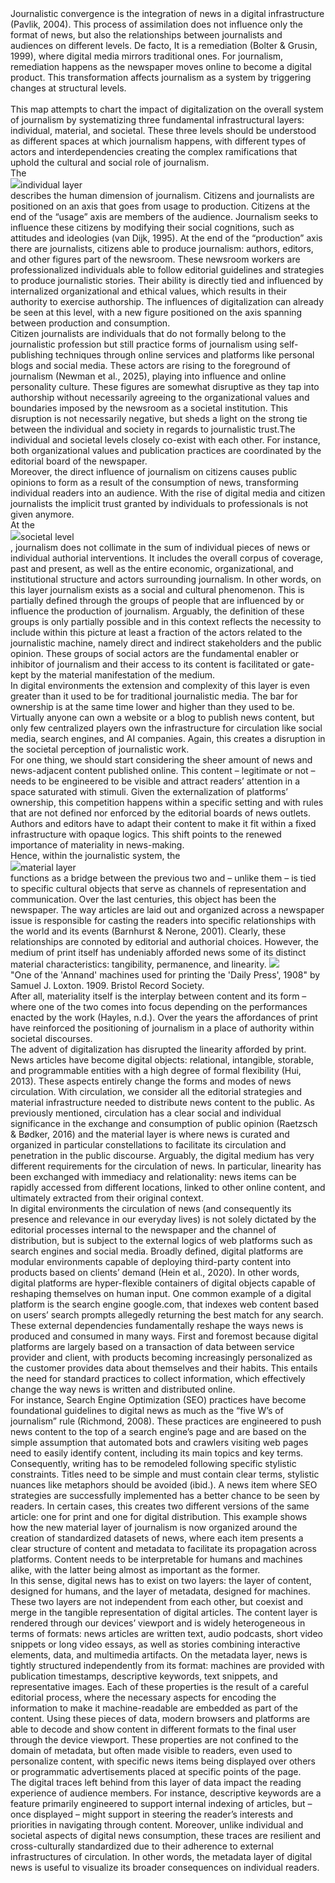 <div id="has-steps" class="pb-200">
<div data-step="0" class="step bg-white border p-10 mb-200 w-11/12 md:w-6/12 bg-white/75 backdrop-blur-xs">
Journalistic convergence is the integration of news in a digital infrastructure (Pavlik, 2004). This process of assimilation does not influence only the format of news, but also the relationships between journalists and audiences on different levels. De facto, It is a remediation (Bolter & Grusin, 1999), where digital media mirrors traditional ones. For journalism, remediation happens as the newspaper moves online to become a digital product. This transformation affects journalism as a system by triggering changes at structural levels. <br/><br/>This map attempts to chart the impact of digitalization on the overall system of journalism by systematizing three fundamental infrastructural layers: individual, material, and societal. These three levels should be understood as different spaces at which journalism happens, with different types of actors and interdependencies creating the complex ramifications that uphold the cultural and social role of journalism. 
</div>
<div data-step="1" class="step bg-white border p-10 w-11/12 md:w-6/12 mb-200 bg-white/75 backdrop-blur-xs">
The <div class="border rounded-xl px-2 inline-flex"><img src="icons/individual.svg" class="h-[15px] mt-[3px] mr-[3px]"/><span>individual layer</span></div> describes the human dimension of journalism. Citizens and journalists are positioned on an axis that goes from usage to production. Citizens at the end of the “usage” axis are members of the audience. Journalism seeks to influence these citizens by modifying their social cognitions, such as attitudes and ideologies (van Dijk, 1995). At the end of the “production” axis there are journalists, citizens able to produce journalism: authors, editors, and other figures part of the newsroom. These newsroom workers are professionalized individuals able to follow editorial guidelines and strategies to produce journalistic stories. Their ability is directly tied and influenced by internalized organizational and ethical values, which results in their authority to exercise authorship. The influences of digitalization can already be seen at this level, with a new figure positioned on the axis spanning between production and consumption. 
</div>
<div data-step="2" class="step bg-white border p-10 md:ml-0 w-11/12 md:w-6/12 mb-200 bg-white/75 backdrop-blur-xs">
 Citizen journalists are individuals that do not formally belong to the journalistic profession but still practice forms of journalism using self-publishing techniques through online services and platforms like personal blogs and social media. These actors are rising to the foreground of journalism (Newman et al., 2025), playing into influence and online personality culture. <span class="underline--custom underline--disrupt">These figures are somewhat disruptive as they tap into authorship without necessarily agreeing to the organizational values and boundaries imposed by the newsroom as a societal institution.</span> This disruption is not necessarily negative, but sheds a light on the strong tie between the individual and society in regards to journalistic trust.The individual and societal levels closely co-exist with each other. For instance, both organizational values and publication practices are coordinated by the editorial board of the newspaper.
</div>
<div data-step="3" class="step bg-white border p-10 md:mr-0 w-11/12 md:w-6/12 mb-200 bg-white/75 backdrop-blur-xs">
Moreover, the direct influence of journalism on citizens causes public opinions to form as a result of the consumption of news, transforming individual readers into an audience. With the rise of digital media and citizen journalists the implicit trust granted by individuals to professionals is not given anymore.
</div>
<div data-step="4" class="step bg-white border p-10 w-11/12 md:w-6/12 mb-200 bg-white/75 backdrop-blur-xs">
At the <div class="border rounded-xl px-2 inline-flex"><img src="icons/societal.svg" class="h-[15px] mt-[3px] mr-[3px]"/>societal level</div>, journalism does not collimate in the sum of individual pieces of news or individual authorial interventions. It includes the overall corpus of coverage, past and present, as well as the entire economic, organizational, and institutional structure and actors surrounding journalism. In other words, on this layer journalism exists as a social and cultural phenomenon. 
This is partially defined through the groups of people that are influenced by or influence the production of journalism. Arguably, the definition of these groups is only partially possible and in this context reflects the necessity to include within this picture at least a fraction of the actors related to the journalistic machine, namely direct and indirect stakeholders and the public opinion. These groups of social actors are the fundamental enabler or inhibitor of journalism and their access to its content is facilitated or gate-kept by the material manifestation of the medium.
</div>
<div data-step="5" class="step bg-white border p-10 md:md:mr-0 w-11/12 md:w-6/12 mb-200 bg-white/75 backdrop-blur-xs">
In digital environments the extension and complexity of this layer is even greater than it used to be for traditional journalistic media. The bar for ownership is at the same time lower and higher than they used to be. Virtually anyone can own a website or a blog to publish news content, but only few centralized players own the infrastructure for circulation like social media, search engines, and AI companies. Again, this creates a disruption in the societal perception of journalistic work.
</div>
<div data-step="6" class="step bg-white border p-10 md:mr-0 w-11/12 md:w-6/12 mb-200 bg-white/75 backdrop-blur-xs">
For one thing, we should start considering the sheer amount of news and news-adjacent content published online. This content – legitimate or not – needs to be engineered to be visible and attract readers’ attention in a space saturated with stimuli. Given the externalization of platforms’ ownership, this competition happens within a specific setting and with rules that are not defined nor enforced by the editorial boards of news outlets. Authors and editors have to adapt their content to make it fit within a fixed infrastructure with opaque logics. This shift points to the renewed importance of materiality in news-making.
</div>
<div data-step="7" class="step bg-white border p-10 w-11/12 md:w-6/12 mb-200 bg-white/75 backdrop-blur-xs">Hence, within the journalistic system, the <div class="border rounded-xl px-2 inline-flex"><img src="icons/material.svg" class="h-[15px] mt-[3px] mr-[3px]"/>material layer</div> functions as a bridge between the previous two and – unlike them – is tied to specific cultural objects that serve as channels of representation and communication. Over the last centuries, this object has been the newspaper. The way articles are laid out and organized across a newspaper issue is responsible for casting the readers into specific relationships with the world and its events (Barnhurst & Nerone, 2001). Clearly, these relationships are connoted by editorial and authorial choices. However, the medium of print itself has undeniably afforded news some of its distinct material characteristics: tangibility, permanence, and linearity.
<img class="mt-2" src="img/printing_press_wikimedia_commons.jpg"/>
<div class="text-xs italic my-2">"One of the 'Annand' machines used for printing the 'Daily Press', 1908" by Samuel J. Loxton. 1909. Bristol Record Society.</div>
After all, materiality itself is the interplay between content and its form – where one of the two comes into focus depending on the performances enacted by the work (Hayles, n.d.). Over the years the affordances of print have reinforced the positioning of journalism in a place of authority within societal discourses.</div>
<div data-step="8" class="step bg-white border p-10 w-11/12 md:w-6/12 md:mr-0 mb-200 bg-white/75 backdrop-blur-xs">
The advent of digitalization has disrupted the linearity afforded by print. News articles have become digital objects: relational, intangible, storable, and programmable entities with a high degree of formal flexibility (Hui, 2013). These aspects entirely change the forms and modes of news circulation. With circulation, we consider all the editorial strategies and material infrastructure needed to distribute news content to the public. As previously mentioned, circulation has a clear social and individual significance in the exchange and consumption of public opinion (Raetzsch & Bødker, 2016) and the material layer is where news is curated and organized in particular constellations to facilitate its circulation and penetration in the public discourse. Arguably, the digital medium has very different requirements for the circulation of news. In particular, linearity has been exchanged with immediacy and relationality: news items can be rapidly accessed from different locations, linked to other online content, and ultimately extracted from their original context.
</div>
<div data-step="9" class="step bg-white border p-10 md:mr-0 w-11/12 md:w-6/12 mb-200 bg-white/75 backdrop-blur-xs">
In digital environments the circulation of news (and consequently its presence and relevance in our everyday lives) is not solely dictated by the editorial processes internal to the newspaper and the channel of distribution, but is subject to the external logics of web platforms such as search engines and social media. Broadly defined, digital platforms are modular environments capable of deploying third-party content into products based on clients’ demand (Hein et al., 2020). In other words, digital platforms are hyper-flexible containers of digital objects capable of reshaping themselves on human input. One common example of a digital platform is the search engine google.com, that indexes web content based on users’ search prompts allegedly returning the best match for any search. These external dependencies fundamentally reshape the ways news is produced and consumed in many ways. First and foremost because digital platforms are largely based on a transaction of data between service provider and client, with products becoming increasingly personalized as the customer provides data about themselves and their habits. This entails the need for standard practices to collect information, which effectively change the way news is written and distributed online.</div>
<div data-step="10" class="step bg-white border p-10 md:ml-0  w-11/12 md:w-6/12 mb-200 bg-white/75 backdrop-blur-xs">
For instance, Search Engine Optimization (SEO) practices have become foundational guidelines to digital news as much as the “five W’s of journalism” rule (Richmond, 2008). These practices are engineered to push news content to the top of a search engine’s page and are based on the simple assumption that automated bots and crawlers visiting web pages need to easily identify content, including its main topics and key terms. Consequently, writing has to be remodeled following specific stylistic constraints. Titles need to be simple and must contain clear terms, stylistic nuances like metaphors should be avoided (ibid.). A news item where SEO strategies are successfully implemented has a better chance to be seen by readers. In certain cases, this creates two different versions of the same article: one for print and one for digital distribution. This example shows how the new material layer of journalism is now organized around the creation of standardized datasets of news, where each item presents a clear structure of content and metadata to facilitate its propagation across platforms. Content needs to be interpretable for humans and machines alike, with the latter being almost as important as the former.
</div>

<div data-step="11" class="step bg-white border p-10 md:ml-0 w-11/12 md:w-6/12 mb-100 bg-white/75 backdrop-blur-xs">
In this sense, digital news has to exist on two layers: the layer of content, designed for humans, and the layer of metadata, designed for machines. These two layers are not independent from each other, but coexist and merge in the tangible representation of digital articles. The content layer is rendered through our devices’ viewport and is widely heterogeneous in terms of formats: news articles are written text, audio podcasts, short video snippets or long video essays, as well as stories combining interactive elements, data, and multimedia artifacts. On the metadata layer, news is tightly structured independently from its format: machines are provided with publication timestamps, descriptive keywords, text snippets, and representative images. Each of these properties is the result of a careful editorial process, where the necessary aspects for encoding the information to make it machine-readable are embedded as part of the content. Using these pieces of data, modern browsers and platforms are able to decode and show content in different formats to the final user through the device viewport. These properties are not confined to the domain of metadata, but often made visible to readers, even used to personalize content, with specific news items being displayed over others or programmatic advertisements placed at specific points of the page.
</div>
<div data-step="12" class="step bg-white border p-10 md:ml-0 w-11/12 md:w-6/12 bg-white/75 backdrop-blur-xs">The digital traces left behind from this layer of data impact the reading experience of audience members. For instance, descriptive keywords are a feature primarily engineered to support internal indexing of articles, but – once displayed – might support in steering the reader’s interests and priorities in navigating through content. Moreover, unlike individual and societal aspects of digital news consumption, these traces are resilient and cross-culturally standardized due to their adherence to external infrastructures of circulation. In other words, the metadata layer of digital news is useful to visualize its broader consequences on individual readers.</div>
</div>
